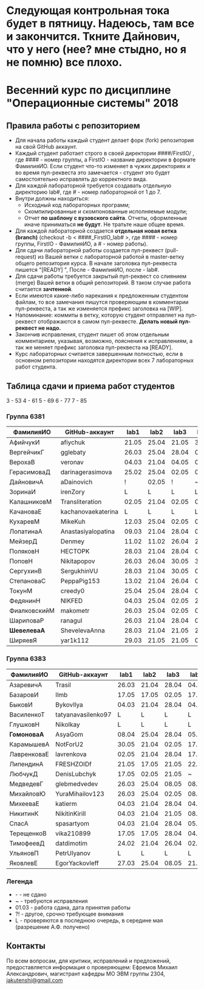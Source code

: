 # Следующая контрольная тока будет в пятницу. Надеюсь, там все и закончится. Ткните Дайнович, что у него (нее? мне стыдно, но я не помню) все плохо.

# Весенний курс по дисциплине "Операционные системы" 2018

## Правила работы с репозиторием

- Для начала работы каждый студент делает форк (fork) репозитория на свой GitHub аккаунт.
- Каждый студент работает строго в своей директории ####/FirstIO/ , где #### - номер группы, а FirstIO - название директории в формате ФамилияИО. Если студент что-то изменяет в чужих директориях и во время пул-реквеста это замечается - студент это будет самостоятельно исправлять до корректного вида.
- Для каждой лабораторной требуется создавать отдельную директорию lab#, где # - номер лабораторной от 1 до 7.
- Внутри должны находиться:
    * Исходный код лабораторных программ;
    * Скомпилированные и скомпонованные исполняемые модули;
    * Отчет **по шаблону с вузовского сайта**. Отчеты, оформленные иначе приниматься **не будут**. Не тратьте наше общее время.
- Для каждой лабораторной создается **отдельная новая ветка (branch)** (checkout -b < ####\_FirstIO\_lab# >, где #### - номер группы, FirstIO - ФамилияИО, а # - номер работы).
- Для сдачи лабораторной работы создается пул-реквест (pull-request) из Вашей ветки с лабораторной работой в master-ветку общего репозитория курса. В начале заголовка пул-реквеста пишется "[READY] ", После - ФамилияИО, после - lab#.
- Для сдачи работы требуется закрытый пул-реквест со слиянием (merge) Вашей ветки в общий репозиторий. В таком случае работа считается **зачтенной**.
- Если имеются какие-либо нарекания к предложенным студентом файлам, то все замечания пишутся проверяющим в комментарии пул-реквеста, а так же изменяется префикс заголовка на [WIP].
- Напоминание: коммиты в ветку, которую студент отправляет на пул-реквест отображаются в самом пул-реквесте. **Делать новый пул-реквест не надо.**
- Закончив исправления, студент пишет об этом отдельным комментарием, указывая, возможно, пояснения к исправлениям, а так же меняет префикс заголовка пул-реквеста на [READY].
- Курс лабораторных считается завершенным полностью, если в основном репозитории находятся директории всех 7 лабораторных работ студента.


## Таблица сдачи и приема работ студентов

3 - 53 4 - 61 5 - 69 6 - 77 7 - 85

### Группа 6381

| ФамилияИО     | GitHub-аккаунт     | lab1  | lab2  | lab3  | lab4  | lab5  | lab6  | lab7  |
| ------------- | ------------------ | ----- | ----- | ----- | ----- | ----- | ----- | ----- |
| АфийчукИ      | afiychuk           | 21.05 | 25.04 | 21.05 | 30.05 | 04.05 |   -   | 30.05 |
| ВергейчикГ    | gglebaty           | 26.03 | 25.04 | 28.04 | 03.05 | 22.05 | 30.05 |   -   |
| ВерохаВ       | veronav            | 04.03 | 21.04 | 04.05 | 08.05 | 22.05 |   -   | 30.05 |
| ГерасимоваД   | darinagerasimova   | 25.02 | 25.04 | 02.05 | 02.05 | 10.05 | 30.05 | 30.05 |
| ДайновичА     | aDainovich         |   !   | 02.05 |   !   |   ~   | 30.05 |   -   |   -   |
| ЗоринаИ       | irenZory           |   L   |   L   |   L   |   L   |   L   |   L   |   L   |
| КалашниковМ   | Transliteration    | 02.05 | 21.04 | 02.05 | 04.05 | 08.05 |   -   | 30.05 |
| КачановаЕ     | kachanovaekaterina |   L   |   L   |   L   |   L   |   L   |   L   |   L   |
| КухаревМ      | MikeKuh            | 12.03 | 25.04 | 02.05 | 08.05 | 22.05 | 30.05 |   -   |
| ЛопатинаА     | Anastasiyalopatina | 09.03 | 21.04 | 28.04 | 02.05 | 08.05 | 30.05 | 30.05 |
| МейзерД       | Denmey             | 11.02 | 11.02 | 26.04 | 26.04 | 26.04 | 26.04 | 30.05 |
| ПоляковН      | HECTOPK            | 28.03 | 21.04 | 28.04 | 04.05 | 05.05 |   -   | 30.05 |
| ПоповН        | Nikitapopov        | 26.03 | 26.04 | 30.05 | 30.05 | 05.05 |   -   | 30.05 |
| СергухинВ     | SergukhinVU        | 28.03 | 21.04 | 30.05 | 08.05 | 08.05 |   -   | 30.05 |
| СтепановаС    | PeppaPig153        | 13.02 | 21.04 | 26.04 | 02.05 | 05.05 | 30.05 | 30.05 |
| ТокунМ        | creedy0            | 25.04 | 25.04 | 28.04 | 04.05 | 30.05 | 30.05 | 30.05 |
| ФедянинН      | NIKFED             | 04.03 | 25.04 | 02.05 | 21.05 | 22.05 | 30.05 | 30.05 |
| ФиалковскийМ  | makometr           | 26.03 | 25.04 | 02.05 | 08.05 | 05.05 |   -   | 30.05 |
| ШариповаР     | ranagul            | 26.03 | 21.04 | 28.04 | 03.05 | 30.05 | 30.05 | 30.05 |
| **ШевелеваА** | ShevelevaAnna      | 28.03 | 21.04 | 21.05 | 21.05 | 22.05 | 30.05 |   -   |
| ШиряевЯ       | yar1k112           | 29.03 | 21.05 | 21.05 | 04.05 | 05.05 |   -   | 30.05 |

### Группа 6383

| ФамилияИО     | GitHub-аккаунт     | lab1  | lab2  | lab3  | lab4  | lab5  | lab6  | lab7  |
| ------------- | ------------------ | ----- | ----- | ----- | ----- | ----- | ----- | ----- |
| АзаревичА     | Trasil             | 26.03 | 21.04 | 28.04 | 04.05 | 05.05 | 30.05 | 30.05 |
| БазаровИ      | Ilmb               | 17.05 | 17.05 | 02.05 | 17.05 | 30.05 | 30.05 | 30.05 |
| БыковИ        | BykovIlya          | 04.03 | 21.04 | 28.04 | 04.05 | 05.05 | 30.05 | 30.05 |
| ВасиленкоТ    | tatyanavasilenko97 |   L   |   L   |   L   |   L   |   L   |   L   |   L   |
| ГлушковН      | Nikolkay           |   L   |   L   |   L   |   L   |   L   |   L   |   L   |
| **ГомоноваА** | AsyaGom            | 08.04 | 25.04 | 28.04 | 05.05 | 08.05 | 30.05 | 30.05 |
| КарамышевА    | NotForU2           | 30.05 | 21.04 | 02.05 | 17.05 | 30.05 | 30.05 | 30.05 |
| ЛавренковаЕ   | lavrenkova         | 02.05 | 21.04 | 28.04 | 17.05 | 22.05 |   ~   | 30.05 |
| ЛипендинА     | FRESHZOIDf         | 21.05 | 17.05 | 21.05 | 22.05 | 30.05 |   L   | 30.05 |
| ЛюбчукД       | DenisLubchyk       | 17.05 | 02.05 | 21.05 |   ~   | 30.05 | 30.05 | 30.05 |
| МедведевГ     | glebmedvedev       | 26.03 | 25.04 | 08.05 | 08.05 | 30.05 |   -   | 30.05 |
| МихайловЮ     | YuraMihailov123    | 26.03 | 25.04 | 02.05 | 08.05 | 22.05 | 30.05 | 30.05 |
| МихееваЕ      | katierm            | 04.03 | 21.04 | 28.04 | 04.05 | 08.05 | 30.05 | 30.05 |
| НикитинК      | NikitinKirill      | 04.03 | 21.04 | 21.05 | 08.05 | 30.05 | 30.05 | 30.05 |
| СпасА         | spasartyom         | 04.03 | 21.04 | 28.04 | 05.05 | 08.05 | 30.05 | 30.05 |
| ТерещенкоВ    | vika210899         | 17.05 | 17.05 | 28.04 | 04.05 |   ~   | 30.05 | 30.05 |
| ТимофеевД     | datdimotim         | 24.02 | 21.04 | 26.04 | 02.05 | 05.05 | 30.05 | 30.05 |
| УльяновП      | PetrUlyanov        |   L   |   L   |   L   |   L   |   L   |   L   |   L   |
| ЯковлевЕ      | EgorYackovleff     | 27.03 | 25.04 | 08.05 | 21.05 | 30.05 | 30.05 | 30.05 |

### Легенда

- \- - не сдано
- ~ - требуются исправления
- 01.03 - работа сдана, дата принятия работы
- ?! - другое, срочно требующее внимания
- L - проверяются в последнюю очередь, в середине мая (разрешение А.Ф. получено)

## Контакты

По всем вопросам, для критики, исправлений и предложений, предоставляется информация о проверяющем: Ефремов Михаил Александрович, магистрант кафедры МО ЭВМ группы 2304, jakutenshi@gmail.com
